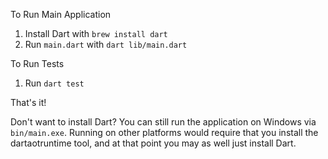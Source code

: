 To Run Main Application
1) Install Dart with `brew install dart`
2) Run `main.dart` with `dart lib/main.dart`

To Run Tests
1) Run `dart test`

That's it!

Don't want to install Dart?
You can still run the application on Windows via `bin/main.exe`.
Running on other platforms would require that you install the dartaotruntime tool,
and at that point you may as well just install Dart.
